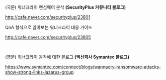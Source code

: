 (국문) 워너크라이 랜섬웨어 분석 **(SecurityPlus 커뮤니티 블로그)**

http://cafe.naver.com/securityplus/23801

QnA 형식으로 알아보는 워너크라이 대응 가이드

http://cafe.naver.com/securityplus/23805

&nbsp;

(영문) 워너크라이 동작에 대한 블로그 **(백신회사 Symantec 블로그)**

https://www.symantec.com/connect/blogs/wannacry-ransomware-attacks-show-strong-links-lazarus-group

&nbsp;



